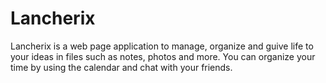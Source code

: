 # Lancherix

Lancherix is a web page application to manage, organize and guive life to your ideas in files such as notes, photos and more. You can organize your time by using the calendar and chat with your friends.
